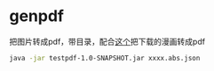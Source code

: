 # genpdf
把图片转成pdf，带目录，配合[这个](https://github.com/liux-pro/comic-download)把下载的漫画转成pdf  
```bash
java -jar testpdf-1.0-SNAPSHOT.jar xxxx.abs.json
```
